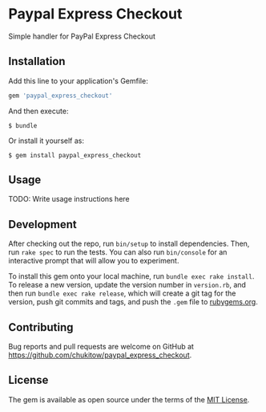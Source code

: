# Paypal Express Checkout

Simple handler for PayPal Express Checkout

## Installation

Add this line to your application's Gemfile:

```ruby
gem 'paypal_express_checkout'
```

And then execute:

    $ bundle

Or install it yourself as:

    $ gem install paypal_express_checkout

## Usage

TODO: Write usage instructions here

## Development

After checking out the repo, run `bin/setup` to install dependencies. Then, run `rake spec` to run the tests. You can also run `bin/console` for an interactive prompt that will allow you to experiment.

To install this gem onto your local machine, run `bundle exec rake install`. To release a new version, update the version number in `version.rb`, and then run `bundle exec rake release`, which will create a git tag for the version, push git commits and tags, and push the `.gem` file to [rubygems.org](https://rubygems.org).

## Contributing

Bug reports and pull requests are welcome on GitHub at https://github.com/chukitow/paypal_express_checkout.


## License

The gem is available as open source under the terms of the [MIT License](http://opensource.org/licenses/MIT).

